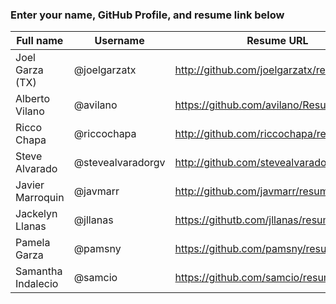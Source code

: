 ### Enter your name, GitHub Profile, and resume link below

| Full name          | Username          | Resume URL                                | Website URL                |
|--------------------|-------------------|-------------------------------------------|----------------------------|
| Joel Garza (TX)    | @joelgarzatx      | http://github.com/joelgarzatx/resume      |                            |
| Alberto Vilano     | @avilano          | https://github.com/avilano/Resume         | https://avilano.github.io/ |
| Ricco Chapa        | @riccochapa       | http://github.com/riccochapa/resume       |                            |
| Steve Alvarado     | @stevealvaradorgv | http://github.com/stevealvaradorgv/resume |                            |
| Javier Marroquin   | @javmarr          | http://github.com/javmarr/resume          |                            |
| Jackelyn Llanas    | @jllanas          | https://githutb.com/jllanas/resume        |                            |
| Pamela Garza       | @pamsny           | https://github.com/pamsny/resume          |                            |
| Samantha Indalecio | @samcio           | https://github.com/samcio/resume          |                            |
